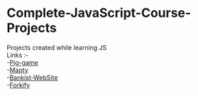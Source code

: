 # Complete-JavaScript-Course-Projects
Projects created while learning JS <br>
Links :- <br>
         -[Pig-game](https://projects-mo.netlify.app/pig-game/) <br>
         -[Mapty](https://projects-mo.netlify.app/mapty/) <br>
         -[Bankist-WebSite](https://projects-mo.netlify.app/bankist%20website/) <br>
         -[Forkify](https://forkify-project-mo.netlify.app)
